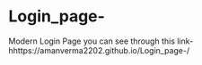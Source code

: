 # Login_page-
Modern Login Page
you can see through this link- hhttps://amanverma2202.github.io/Login_page-/
